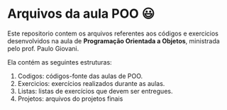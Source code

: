 # Arquivos da aula POO :smiley:

Este repositorio contem os arquivos referentes aos códigos e exercicios desenvolvidos na aula de **Programação Orientada a Objetos**, ministrada pelo prof. Paulo Giovani.

Ela contém as seguintes estruturas:


1. Codigos: códigos-fonte das aulas de POO.
2. Exercicios: exercícios realizados durante as aulas.
3. Listas: listas de exercícios que devem ser entregues.
4. Projetos: arquivos do projetos finais

